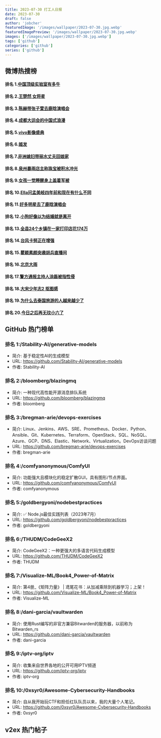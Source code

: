 ```yaml
---
title: 2023-07-30 打工人日报
date: 2023-07-30
draft: false
author: 'jobcher'
featuredImage: '/images/wallpaper/2023-07-30.jpg.webp'
featuredImagePreview: '/images/wallpaper/2023-07-30.jpg.webp'
images: ['/images/wallpaper/2023-07-30.jpg.webp']
tags: ['github']
categories: ['github']
series: ['github']
---
```


## 微博热搜榜

#### 排名 1.[中国顶级实验室有多牛](https://s.weibo.com/weibo?q=中国顶级实验室有多牛)
#### 排名 2.[王楚然 女将星](https://s.weibo.com/weibo?q=王楚然女将星)
#### 排名 3.[陈赫带张子萱去鹿晗演唱会](https://s.weibo.com/weibo?q=陈赫带张子萱去鹿晗演唱会)
#### 排名 4.[成都大运会的中国式浪漫](https://s.weibo.com/weibo?q=成都大运会的中国式浪漫)
#### 排名 5.[vivo影像盛典](https://s.weibo.com/weibo?q=vivo影像盛典)
#### 排名 6.[姬发](https://s.weibo.com/weibo?q=姬发)
#### 排名 7.[非洲媳妇带丽水丈夫回娘家](https://s.weibo.com/weibo?q=非洲媳妇带丽水丈夫回娘家)
#### 排名 8.[泉州暴雨店主称珠宝被积水冲光](https://s.weibo.com/weibo?q=泉州暴雨店主称珠宝被积水冲光)
#### 排名 9.[女孩一觉睡醒身上盖着军被](https://s.weibo.com/weibo?q=女孩一觉睡醒身上盖着军被)
#### 排名 10.[Ella问孟美岐四年前和现在有什么不同](https://s.weibo.com/weibo?q=Ella问孟美岐四年前和现在有什么不同)
#### 排名 11.[好多明星去了鹿晗演唱会](https://s.weibo.com/weibo?q=好多明星去了鹿晗演唱会)
#### 排名 12.[小狗好像以为结婚就是离开](https://s.weibo.com/weibo?q=小狗好像以为结婚就是离开)
#### 排名 13.[全县24个乡镇在一家打印店花174万](https://s.weibo.com/weibo?q=全县24个乡镇在一家打印店花174万)
#### 排名 14.[台风卡努正在增强](https://s.weibo.com/weibo?q=台风卡努正在增强)
#### 排名 15.[瞿颖素颜突袭胡兵直播间](https://s.weibo.com/weibo?q=瞿颖素颜突袭胡兵直播间)
#### 排名 16.[北京大雨](https://s.weibo.com/weibo?q=北京大雨)
#### 排名 17.[警方通报主持人涂磊被指性侵](https://s.weibo.com/weibo?q=警方通报主持人涂磊被指性侵)
#### 排名 18.[大宋少年志2 抠图感](https://s.weibo.com/weibo?q=大宋少年志2抠图感)
#### 排名 19.[为什么去泰国旅游的人越来越少了](https://s.weibo.com/weibo?q=为什么去泰国旅游的人越来越少了)
#### 排名 20.[今日之后再无玟小六了](https://s.weibo.com/weibo?q=今日之后再无玟小六了)
## GitHub 热门榜单

### 排名 1:/Stability-AI/generative-models
- 简介: 基于稳定性AI的生成模型
- URL: https://github.com/Stability-AI/generative-models
- 作者: Stability-AI 

### 排名 2:/bloomberg/blazingmq
- 简介: 一种现代高性能开源消息排队系统
- URL: https://github.com/bloomberg/blazingmq
- 作者: bloomberg 

### 排名 3:/bregman-arie/devops-exercises
- 简介: Linux、Jenkins、AWS、SRE、Prometheus、Docker、Python、Ansible、Git、Kubernetes、Terraform、OpenStack、SQL、NoSQL、Azure、GCP、DNS、Elastic、Network、Virtualization。DevOps访谈问题
- URL: https://github.com/bregman-arie/devops-exercises
- 作者: bregman-arie 

### 排名 4:/comfyanonymous/ComfyUI
- 简介: 功能强大且模块化的稳定扩散GUI，具有图形/节点界面。
- URL: https://github.com/comfyanonymous/ComfyUI
- 作者: comfyanonymous 

### 排名 5:/goldbergyoni/nodebestpractices
- 简介: ✅ Node.js最佳实践列表（2023年7月）
- URL: https://github.com/goldbergyoni/nodebestpractices
- 作者: goldbergyoni 

### 排名 6:/THUDM/CodeGeeX2
- 简介: CodeGeeX2：一种更强大的多语言代码生成模型
- URL: https://github.com/THUDM/CodeGeeX2
- 作者: THUDM 

### 排名 7:/Visualize-ML/Book4_Power-of-Matrix
- 简介: 第4册_《矩阵力量》 | 鸢尾花书：从加减乘除到机器学习；上架！
- URL: https://github.com/Visualize-ML/Book4_Power-of-Matrix
- 作者: Visualize-ML 

### 排名 8:/dani-garcia/vaultwarden
- 简介: 使用Rust编写的非官方兼容Bitwarden的服务器，以前称为Bitwarden_rs
- URL: https://github.com/dani-garcia/vaultwarden
- 作者: dani-garcia 

### 排名 9:/iptv-org/iptv
- 简介: 收集来自世界各地的公开可用IPTV频道
- URL: https://github.com/iptv-org/iptv
- 作者: iptv-org 

### 排名 10:/0xsyr0/Awesome-Cybersecurity-Handbooks
- 简介: 自从我开始玩CTF和担任红队队员以来，我的大量个人笔记。
- URL: https://github.com/0xsyr0/Awesome-Cybersecurity-Handbooks
- 作者: 0xsyr0 

## v2ex 热门帖子

